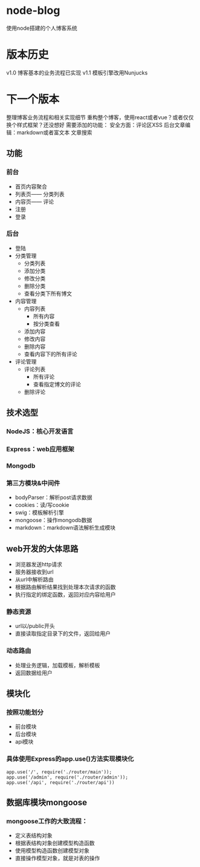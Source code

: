 # node-blog
使用node搭建的个人博客系统

# 版本历史
v1.0 博客基本的业务流程已实现
v1.1 模板引擎改用Nunjucks

# 下一个版本
整理博客业务流程和相关实现细节
重构整个博客，使用react或者vue？或者仅仅换个样式框架？还没想好
需要添加的功能：
安全方面：评论区XSS
后台文章编辑：markdown或者富文本
文章搜索

## 功能
### 前台
- 首页内容聚合
- 列表页—— 分类列表
- 内容页—— 评论
- 注册
- 登录
### 后台
- 登陆
- 分类管理
	- 分类列表
	- 添加分类
	- 修改分类
	- 删除分类
	- 查看分类下所有博文
- 内容管理
	- 内容列表
		- 所有内容
		- 按分类查看
	- 添加内容
	- 修改内容
	- 删除内容
	- 查看内容下的所有评论
- 评论管理
	- 评论列表
		- 所有评论
		- 查看指定博文的评论
	- 删除评论

## 技术选型
### NodeJS：核心开发语言
### Express：web应用框架
### Mongodb
### 第三方模块&中间件
- bodyParser：解析post请求数据
- cookies：读/写cookie
- swig：模板解析引擎
- mongoose：操作mongodb数据
- markdown：markdown语法解析生成模块

## web开发的大体思路
- 浏览器发送http请求
- 服务器接收到url
- 从url中解析路由
- 根据路由解析结果找到处理本次请求的函数
- 执行指定的绑定函数，返回对应内容给用户

### 静态资源
- url以/public开头
- 直接读取指定目录下的文件，返回给用户
### 动态路由
- 处理业务逻辑，加载模板，解析模板
- 返回数据给用户

## 模块化
### 按照功能划分
- 前台模块
- 后台模块
- api模块
### 具体使用Express的app.use()方法实现模块化
```
app.use('/', require('./router/main'));
app.use('/admin', require('./router/admin'));
app.use('/api', require('./router/api'))
```

## 数据库模块mongoose
### mongoose工作的大致流程：
- 定义表结构对象
- 根据表结构对象创建模型构造函数
- 使用模型构造函数创建模型对象
- 直接操作模型对象，就是对表的操作